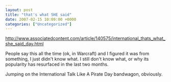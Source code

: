 ```yaml
---
layout: post
title: "that's what SHE said"
date: 2007-02-15 10:09:00 +0000
categories: ["Uncategorized"]
---
```


http://www.associatedcontent.com/article/140575/international_thats_what_she_said_day.html

People say this all the time (ok, in Warcraft) and I figured it was from something, I just didn't know what. I still don't know what, or why its popularity has resurfaced in the last two months.

Jumping on the International Talk Like A Pirate Day bandwagon, obviously.